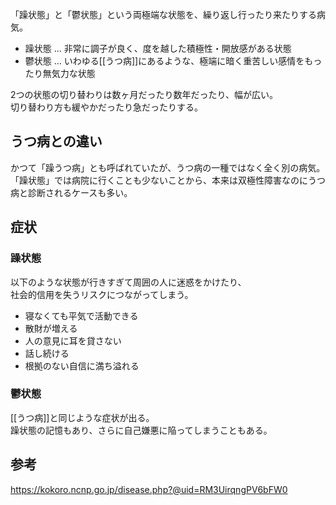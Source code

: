 「躁状態」と「鬱状態」という両極端な状態を、繰り返し行ったり来たりする病気。  

* 躁状態 ... 非常に調子が良く、度を越した積極性・開放感がある状態
* 鬱状態 ... いわゆる[[うつ病]]にあるような、極端に暗く重苦しい感情をもったり無気力な状態

2つの状態の切り替わりは数ヶ月だったり数年だったり、幅が広い。  
切り替わり方も緩やかだったり急だったりする。

## うつ病との違い
かつて「躁うつ病」とも呼ばれていたが、うつ病の一種ではなく全く別の病気。  
「躁状態」では病院に行くことも少ないことから、本来は双極性障害なのにうつ病と診断されるケースも多い。

## 症状
### 躁状態
以下のような状態が行きすぎて周囲の人に迷惑をかけたり、  
社会的信用を失うリスクにつながってしまう。

* 寝なくても平気で活動できる
* 散財が増える
* 人の意見に耳を貸さない
* 話し続ける
* 根拠のない自信に満ち溢れる

### 鬱状態
[[うつ病]]と同じような症状が出る。  
躁状態の記憶もあり、さらに自己嫌悪に陥ってしまうこともある。

## 参考
<https://kokoro.ncnp.go.jp/disease.php?@uid=RM3UirqngPV6bFW0>